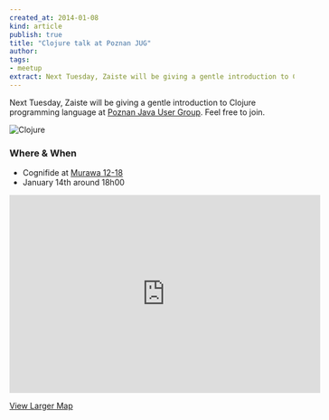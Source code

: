 ```yaml
---
created_at: 2014-01-08
kind: article
publish: true
title: "Clojure talk at Poznan JUG"
author:
tags:
- meetup
extract: Next Tuesday, Zaiste will be giving a gentle introduction to Clojure programming language at Poznan Java User Group. Feel free to join.
---
```


Next Tuesday, Zaiste will be giving a gentle introduction to Clojure
programming language at [Poznan Java User Group][1]. Feel free to join.

![Clojure](/assets/images/clojure.png "Clojure")

### Where & When

 * Cognifide at [Murawa 12-18][2]
 * January 14th around 18h00

<iframe width="550" height="350" frameborder="0" scrolling="no" marginheight="0"
marginwidth="0"
src="https://maps.google.com/maps?f=q&amp;source=s_q&amp;hl=en&amp;geocode=&amp;q=Murawa+12-14,+Poznan,+Poland&amp;aq=0&amp;oq=murawa+12-14&amp;sll=37.0625,-95.677068&amp;sspn=50.02446,92.724609&amp;ie=UTF8&amp;hq=&amp;hnear=Murawa+12-18,+Stare+Miasto+61-655+Pozna%C5%84,+wielkopolskie,+Poland&amp;ll=52.427797,16.936563&amp;spn=0.009538,0.022638&amp;t=m&amp;z=14&amp;output=embed"></iframe>

[View Larger Map][3]

[1]: http://www.jug.poznan.pl/
[2]: http://goo.gl/maps/5Ygzx
[3]: https://maps.google.com/maps?f=q&source=embed&hl=en&geocode=&q=Murawa+12-14,+Poznan,+Poland&aq=0&oq=murawa+12-14&sll=37.0625,-95.677068&sspn=50.02446,92.724609&ie=UTF8&hq=&hnear=Murawa+12-18,+Stare+Miasto+61-655+Pozna%C5%84,+wielkopolskie,+Poland&ll=52.427797,16.936563&spn=0.009538,0.022638&t=m&z=14
